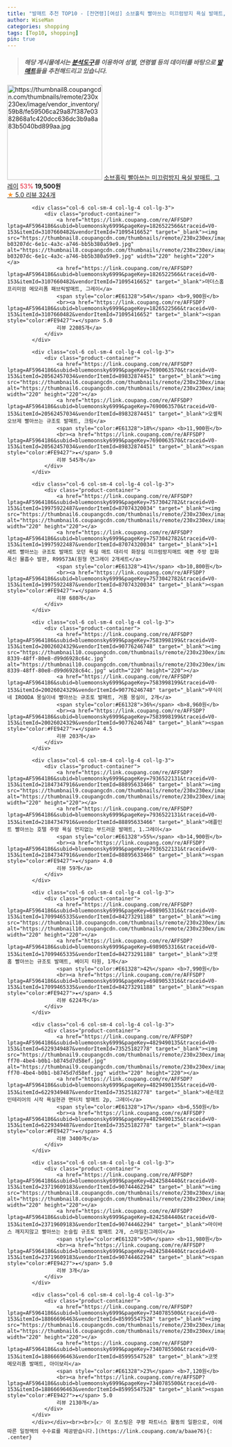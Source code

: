 ```yaml
---
title: "발매트 추천 TOP10 - [전연령][여성] 소브홀릭 빨아쓰는 미끄럼방지 욕실 발매트, 그레이"
author: WiseMan
categories: shopping
tags: [Top10, shopping]
pin: true
---
```


> ##### 해당 게시물에서는 [**분석도구**](https://itemscout.io/)를 이용하여 **성별**, **연령별** 등의 데이터를 바탕으로 [**발매트**](https://link.coupang.com/a/baae76)들을 추천해드리고 있습니다.
<div class="container"><div class="row">
            <div class="col-6 col-sm-4 col-lg-4 col-lg-3">
                <div class="product-container">
                    <a href="https://link.coupang.com/re/AFFSDP?lptag=AF5964186&subid=bluemoonsky6999&pageKey=7744081210&traceid=V0-153&itemId=20842436768&vendorItemId=87910145573" target="_blank"><img src="https://thumbnail8.coupangcdn.com/thumbnails/remote/230x230ex/image/vendor_inventory/59b8/fe59506ca29a87f387e0382868a1c420dcc636dc3b9a8a83b5040bd899aa.jpg" alt="https://thumbnail8.coupangcdn.com/thumbnails/remote/230x230ex/image/vendor_inventory/59b8/fe59506ca29a87f387e0382868a1c420dcc636dc3b9a8a83b5040bd899aa.jpg" width="220" height="220"></a>
                    <a href="https://link.coupang.com/re/AFFSDP?lptag=AF5964186&subid=bluemoonsky6999&pageKey=7744081210&traceid=V0-153&itemId=20842436768&vendorItemId=87910145573" target="_blank">소브홀릭 빨아쓰는 미끄럼방지 욕실 발매트, 그레이</a>
                    <span style="color:#E61328">53%</span> <b>19,500원</b>
                    <br><a href="https://link.coupang.com/re/AFFSDP?lptag=AF5964186&subid=bluemoonsky6999&pageKey=7744081210&traceid=V0-153&itemId=20842436768&vendorItemId=87910145573" target="_blank"><span style="color:#FE9427">★</span> 5.0
                    리뷰 324개</a>
                </div>
            </div>
            
            <div class="col-6 col-sm-4 col-lg-4 col-lg-3">
                <div class="product-container">
                    <a href="https://link.coupang.com/re/AFFSDP?lptag=AF5964186&subid=bluemoonsky6999&pageKey=1826522566&traceid=V0-153&itemId=3107660482&vendorItemId=71095416652" target="_blank"><img src="https://thumbnail8.coupangcdn.com/thumbnails/remote/230x230ex/image/retail/images/3749969573859578-b03207dc-6e1c-4a3c-a746-bb5b380a59e9.jpg" alt="https://thumbnail8.coupangcdn.com/thumbnails/remote/230x230ex/image/retail/images/3749969573859578-b03207dc-6e1c-4a3c-a746-bb5b380a59e9.jpg" width="220" height="220"></a>
                    <a href="https://link.coupang.com/re/AFFSDP?lptag=AF5964186&subid=bluemoonsky6999&pageKey=1826522566&traceid=V0-153&itemId=3107660482&vendorItemId=71095416652" target="_blank">마더스홈 프리미엄 메모리폼 패브릭발매트, 그레이</a>
                    <span style="color:#E61328">54%</span> <b>9,900원</b>
                    <br><a href="https://link.coupang.com/re/AFFSDP?lptag=AF5964186&subid=bluemoonsky6999&pageKey=1826522566&traceid=V0-153&itemId=3107660482&vendorItemId=71095416652" target="_blank"><span style="color:#FE9427">★</span> 5.0
                    리뷰 22085개</a>
                </div>
            </div>
            
            <div class="col-6 col-sm-4 col-lg-4 col-lg-3">
                <div class="product-container">
                    <a href="https://link.coupang.com/re/AFFSDP?lptag=AF5964186&subid=bluemoonsky6999&pageKey=7690063570&traceid=V0-153&itemId=20562457034&vendorItemId=89832874451" target="_blank"><img src="https://thumbnail6.coupangcdn.com/thumbnails/remote/230x230ex/image/vendor_inventory/b8d0/05b4d7b67ac32ac3bd33970c4b80f2823eb235c499ba97df0741a04c73de.jpg" alt="https://thumbnail6.coupangcdn.com/thumbnails/remote/230x230ex/image/vendor_inventory/b8d0/05b4d7b67ac32ac3bd33970c4b80f2823eb235c499ba97df0741a04c73de.jpg" width="220" height="220"></a>
                    <a href="https://link.coupang.com/re/AFFSDP?lptag=AF5964186&subid=bluemoonsky6999&pageKey=7690063570&traceid=V0-153&itemId=20562457034&vendorItemId=89832874451" target="_blank">오셀픽 오브제 빨아쓰는 규조토 발매트, 크림</a>
                    <span style="color:#E61328">18%</span> <b>11,900원</b>
                    <br><a href="https://link.coupang.com/re/AFFSDP?lptag=AF5964186&subid=bluemoonsky6999&pageKey=7690063570&traceid=V0-153&itemId=20562457034&vendorItemId=89832874451" target="_blank"><span style="color:#FE9427">★</span> 5.0
                    리뷰 545개</a>
                </div>
            </div>
            
            <div class="col-6 col-sm-4 col-lg-4 col-lg-3">
                <div class="product-container">
                    <a href="https://link.coupang.com/re/AFFSDP?lptag=AF5964186&subid=bluemoonsky6999&pageKey=7573042782&traceid=V0-153&itemId=19975922487&vendorItemId=87074320034" target="_blank"><img src="https://thumbnail6.coupangcdn.com/thumbnails/remote/230x230ex/image/vendor_inventory/18bd/1aeece9700bdbe3c42714ea2b7b845e922a4ac40cad89f99971ee4f8aa81.jpg" alt="https://thumbnail6.coupangcdn.com/thumbnails/remote/230x230ex/image/vendor_inventory/18bd/1aeece9700bdbe3c42714ea2b7b845e922a4ac40cad89f99971ee4f8aa81.jpg" width="220" height="220"></a>
                    <a href="https://link.coupang.com/re/AFFSDP?lptag=AF5964186&subid=bluemoonsky6999&pageKey=7573042782&traceid=V0-153&itemId=19975922487&vendorItemId=87074320034" target="_blank">1+1 세트 빨아쓰는 규조토 발매트 모던 욕실 매트 대리석 화장실 미끄럼방지매트 예쁜 주방 잡화 폭신 물흡수 발판, R99573A(원형 연그레이 2개세트</a>
                    <span style="color:#E61328">41%</span> <b>10,800원</b>
                    <br><a href="https://link.coupang.com/re/AFFSDP?lptag=AF5964186&subid=bluemoonsky6999&pageKey=7573042782&traceid=V0-153&itemId=19975922487&vendorItemId=87074320034" target="_blank"><span style="color:#FE9427">★</span> 4.5
                    리뷰 680개</a>
                </div>
            </div>
            
            <div class="col-6 col-sm-4 col-lg-4 col-lg-3">
                <div class="product-container">
                    <a href="https://link.coupang.com/re/AFFSDP?lptag=AF5964186&subid=bluemoonsky6999&pageKey=7583998199&traceid=V0-153&itemId=20026024329&vendorItemId=90776246748" target="_blank"><img src="https://thumbnail10.coupangcdn.com/thumbnails/remote/230x230ex/image/retail/images/2024/07/23/18/6/5ae8248f-8339-48ff-80e8-d99d6928c64c.jpg" alt="https://thumbnail10.coupangcdn.com/thumbnails/remote/230x230ex/image/retail/images/2024/07/23/18/6/5ae8248f-8339-48ff-80e8-d99d6928c64c.jpg" width="220" height="220"></a>
                    <a href="https://link.coupang.com/re/AFFSDP?lptag=AF5964186&subid=bluemoonsky6999&pageKey=7583998199&traceid=V0-153&itemId=20026024329&vendorItemId=90776246748" target="_blank">무식이네 IROODA 몽실이네 빨아쓰는 규조토 발매트, 거품 몽실이, 2개</a>
                    <span style="color:#E61328">36%</span> <b>8,960원</b>
                    <br><a href="https://link.coupang.com/re/AFFSDP?lptag=AF5964186&subid=bluemoonsky6999&pageKey=7583998199&traceid=V0-153&itemId=20026024329&vendorItemId=90776246748" target="_blank"><span style="color:#FE9427">★</span> 4.5
                    리뷰 203개</a>
                </div>
            </div>
            
            <div class="col-6 col-sm-4 col-lg-4 col-lg-3">
                <div class="product-container">
                    <a href="https://link.coupang.com/re/AFFSDP?lptag=AF5964186&subid=bluemoonsky6999&pageKey=7936522131&traceid=V0-153&itemId=21847347916&vendorItemId=88895633466" target="_blank"><img src="https://thumbnail9.coupangcdn.com/thumbnails/remote/230x230ex/image/vendor_inventory/567c/7957e391a77298d1b4bb8e54cd0fa4fa761454513261300f1edd222f02fd.jpg" alt="https://thumbnail9.coupangcdn.com/thumbnails/remote/230x230ex/image/vendor_inventory/567c/7957e391a77298d1b4bb8e54cd0fa4fa761454513261300f1edd222f02fd.jpg" width="220" height="220"></a>
                    <a href="https://link.coupang.com/re/AFFSDP?lptag=AF5964186&subid=bluemoonsky6999&pageKey=7936522131&traceid=V0-153&itemId=21847347916&vendorItemId=88895633466" target="_blank">애플민트 빨아쓰는 호텔 주방 욕실 먼지없는 부드러운 발매트, 1.그레이</a>
                    <span style="color:#E61328">55%</span> <b>14,900원</b>
                    <br><a href="https://link.coupang.com/re/AFFSDP?lptag=AF5964186&subid=bluemoonsky6999&pageKey=7936522131&traceid=V0-153&itemId=21847347916&vendorItemId=88895633466" target="_blank"><span style="color:#FE9427">★</span> 4.0
                    리뷰 59개</a>
                </div>
            </div>
            
            <div class="col-6 col-sm-4 col-lg-4 col-lg-3">
                <div class="product-container">
                    <a href="https://link.coupang.com/re/AFFSDP?lptag=AF5964186&subid=bluemoonsky6999&pageKey=6989053316&traceid=V0-153&itemId=17099465335&vendorItemId=84273291188" target="_blank"><img src="https://thumbnail10.coupangcdn.com/thumbnails/remote/230x230ex/image/0820_amir_esrgan_inf80k_batch_0_max3k/dea2/18067b9d28f9f7b1278a254ce9e162b547f383b6ee8066ff591fe7776615.jpg" alt="https://thumbnail10.coupangcdn.com/thumbnails/remote/230x230ex/image/0820_amir_esrgan_inf80k_batch_0_max3k/dea2/18067b9d28f9f7b1278a254ce9e162b547f383b6ee8066ff591fe7776615.jpg" width="220" height="220"></a>
                    <a href="https://link.coupang.com/re/AFFSDP?lptag=AF5964186&subid=bluemoonsky6999&pageKey=6989053316&traceid=V0-153&itemId=17099465335&vendorItemId=84273291188" target="_blank">코멧 홈 빨아쓰는 규조토 발매트, 베이지 타원, 1개</a>
                    <span style="color:#E61328">42%</span> <b>7,990원</b>
                    <br><a href="https://link.coupang.com/re/AFFSDP?lptag=AF5964186&subid=bluemoonsky6999&pageKey=6989053316&traceid=V0-153&itemId=17099465335&vendorItemId=84273291188" target="_blank"><span style="color:#FE9427">★</span> 4.5
                    리뷰 6224개</a>
                </div>
            </div>
            
            <div class="col-6 col-sm-4 col-lg-4 col-lg-3">
                <div class="product-container">
                    <a href="https://link.coupang.com/re/AFFSDP?lptag=AF5964186&subid=bluemoonsky6999&pageKey=4829490135&traceid=V0-153&itemId=6229349487&vendorItemId=73525182778" target="_blank"><img src="https://thumbnail9.coupangcdn.com/thumbnails/remote/230x230ex/image/retail/images/2021/01/19/9/3/5ed6b32b-ff70-4be4-b0b1-b8745d7d58ef.jpg" alt="https://thumbnail9.coupangcdn.com/thumbnails/remote/230x230ex/image/retail/images/2021/01/19/9/3/5ed6b32b-ff70-4be4-b0b1-b8745d7d58ef.jpg" width="220" height="220"></a>
                    <a href="https://link.coupang.com/re/AFFSDP?lptag=AF5964186&subid=bluemoonsky6999&pageKey=4829490135&traceid=V0-153&itemId=6229349487&vendorItemId=73525182778" target="_blank">세손데코 인테리어의 시작 욕실현관 면터치 발매트 2p, 그레이</a>
                    <span style="color:#E61328">17%</span> <b>6,550원</b>
                    <br><a href="https://link.coupang.com/re/AFFSDP?lptag=AF5964186&subid=bluemoonsky6999&pageKey=4829490135&traceid=V0-153&itemId=6229349487&vendorItemId=73525182778" target="_blank"><span style="color:#FE9427">★</span> 4.5
                    리뷰 3400개</a>
                </div>
            </div>
            
            <div class="col-6 col-sm-4 col-lg-4 col-lg-3">
                <div class="product-container">
                    <a href="https://link.coupang.com/re/AFFSDP?lptag=AF5964186&subid=bluemoonsky6999&pageKey=8242584440&traceid=V0-153&itemId=23719609183&vendorItemId=90744462294" target="_blank"><img src="https://thumbnail8.coupangcdn.com/thumbnails/remote/230x230ex/image/vendor_inventory/e886/fc8956076bbb766fa59dedde788ef3b417a5a322895fe7baa48fe4afbf30.jpg" alt="https://thumbnail8.coupangcdn.com/thumbnails/remote/230x230ex/image/vendor_inventory/e886/fc8956076bbb766fa59dedde788ef3b417a5a322895fe7baa48fe4afbf30.jpg" width="220" height="220"></a>
                    <a href="https://link.coupang.com/re/AFFSDP?lptag=AF5964186&subid=bluemoonsky6999&pageKey=8242584440&traceid=V0-153&itemId=23719609183&vendorItemId=90744462294" target="_blank">마이바스 깨지지않고 빨아쓰는 논슬립 규조토 발매트 2개, 스마일진그레이</a>
                    <span style="color:#E61328">50%</span> <b>11,980원</b>
                    <br><a href="https://link.coupang.com/re/AFFSDP?lptag=AF5964186&subid=bluemoonsky6999&pageKey=8242584440&traceid=V0-153&itemId=23719609183&vendorItemId=90744462294" target="_blank"><span style="color:#FE9427">★</span> 5.0
                    리뷰 3개</a>
                </div>
            </div>
            
            <div class="col-6 col-sm-4 col-lg-4 col-lg-3">
                <div class="product-container">
                    <a href="https://link.coupang.com/re/AFFSDP?lptag=AF5964186&subid=bluemoonsky6999&pageKey=7340785500&traceid=V0-153&itemId=18866696463&vendorItemId=85995547528" target="_blank"><img src="https://thumbnail6.coupangcdn.com/thumbnails/remote/230x230ex/image/0820_amir_esrgan_inf80k_batch_0_max3k/1420/6da6de56b89cbfc78805f4ec661d27198795e6c54df943ff70157fb55a28.jpg" alt="https://thumbnail6.coupangcdn.com/thumbnails/remote/230x230ex/image/0820_amir_esrgan_inf80k_batch_0_max3k/1420/6da6de56b89cbfc78805f4ec661d27198795e6c54df943ff70157fb55a28.jpg" width="220" height="220"></a>
                    <a href="https://link.coupang.com/re/AFFSDP?lptag=AF5964186&subid=bluemoonsky6999&pageKey=7340785500&traceid=V0-153&itemId=18866696463&vendorItemId=85995547528" target="_blank">코멧 메모리폼 발매트, 아이보리</a>
                    <span style="color:#E61328">23%</span> <b>7,120원</b>
                    <br><a href="https://link.coupang.com/re/AFFSDP?lptag=AF5964186&subid=bluemoonsky6999&pageKey=7340785500&traceid=V0-153&itemId=18866696463&vendorItemId=85995547528" target="_blank"><span style="color:#FE9427">★</span> 5.0
                    리뷰 2130개</a>
                </div>
            </div>
            </div></div><br><br>[👉 이 포스팅은 쿠팡 파트너스 활동의 일환으로, 이에 따른 일정액의 수수료를 제공받습니다.](https://link.coupang.com/a/baae76){: .center}